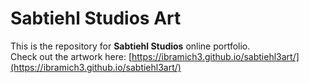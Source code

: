 # Sabtiehl Studios Art

This is the repository for **Sabtiehl Studios** online portfolio.  
Check out the artwork here: [https://ibramich3.github.io/sabtiehl3art/](https://ibramich3.github.io/sabtiehl3art/)
